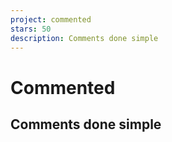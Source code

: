 ```yaml
---
project: commented
stars: 50
description: Comments done simple
---
```


Commented
=========

Comments done simple
--------------------
